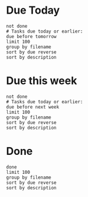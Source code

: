 # Due Today
```tasks
not done
# Tasks due today or earlier:
due before tomorrow
limit 100
group by filename
sort by due reverse
sort by description
```

# Due this week
```tasks
not done
# Tasks due today or earlier:
due before next week
limit 100
group by filename
sort by due reverse
sort by description
```

# Done
```tasks
done
limit 100
group by filename
sort by due reverse
sort by description
```
